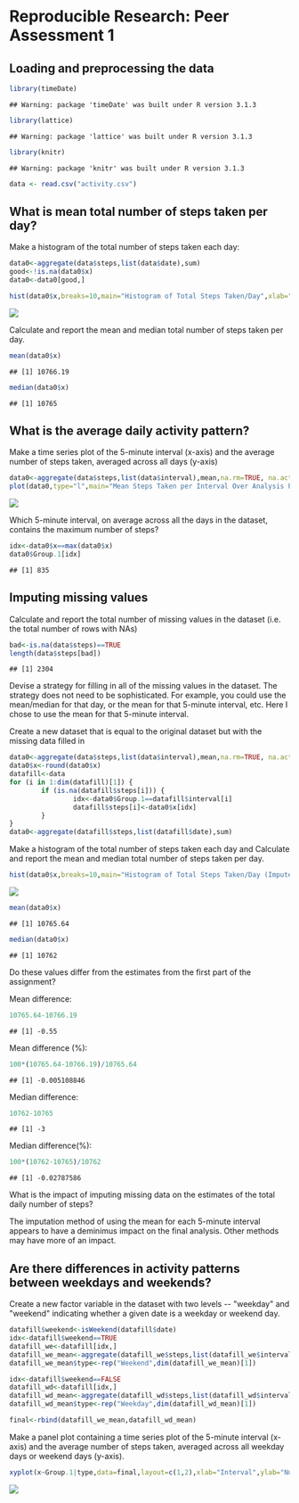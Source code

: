 # Reproducible Research: Peer Assessment 1


## Loading and preprocessing the data

```r
library(timeDate)
```

```
## Warning: package 'timeDate' was built under R version 3.1.3
```

```r
library(lattice)
```

```
## Warning: package 'lattice' was built under R version 3.1.3
```

```r
library(knitr)
```

```
## Warning: package 'knitr' was built under R version 3.1.3
```

```r
data <- read.csv("activity.csv")
```

## What is mean total number of steps taken per day?
Make a histogram of the total number of steps taken each day:


```r
data0<-aggregate(data$steps,list(data$date),sum)
good<-!is.na(data0$x)
data0<-data0[good,]

hist(data0$x,breaks=10,main="Histogram of Total Steps Taken/Day",xlab="Total Steps/Day",ylab="Frequency")
```

![](PA1_template_files/figure-html/unnamed-chunk-2-1.png) 

Calculate and report the mean and median total number of steps taken per day.

```r
mean(data0$x)
```

```
## [1] 10766.19
```


```r
median(data0$x)
```

```
## [1] 10765
```

## What is the average daily activity pattern?
Make a time series plot of the 5-minute interval (x-axis) and the average number of steps taken, averaged across all days (y-axis)

```r
data0<-aggregate(data$steps,list(data$interval),mean,na.rm=TRUE, na.action=NULL)
plot(data0,type="l",main="Mean Steps Taken per Interval Over Analysis Period",xlab="Five Minute Interval",ylab="Mean Steps")
```

![](PA1_template_files/figure-html/unnamed-chunk-5-1.png) 

Which 5-minute interval, on average across all the days in the dataset, contains the maximum number of steps?

```r
idx<-data0$x==max(data0$x)
data0$Group.1[idx]
```

```
## [1] 835
```

## Imputing missing values
Calculate and report the total number of missing values in the dataset (i.e. the total number of rows with NAs)

```r
bad<-is.na(data$steps)==TRUE
length(data$steps[bad])
```

```
## [1] 2304
```

Devise a strategy for filling in all of the missing values in the dataset. The strategy does not need to be sophisticated. For example, you could use the mean/median for that day, or the mean for that 5-minute interval, etc. Here I chose to use the mean for that 5-minute interval.

Create a new dataset that is equal to the original dataset but with the missing data filled in

```r
data0<-aggregate(data$steps,list(data$interval),mean,na.rm=TRUE, na.action=NULL)
data0$x<-round(data0$x)
datafill<-data
for (i in 1:dim(datafill)[1]) {
        if (is.na(datafill$steps[i])) {
                idx<-data0$Group.1==datafill$interval[i]
                datafill$steps[i]<-data0$x[idx]
        }
}
data0<-aggregate(datafill$steps,list(datafill$date),sum)
```

Make a histogram of the total number of steps taken each day and Calculate and report the mean and median total number of steps taken per day.

```r
hist(data0$x,breaks=10,main="Histogram of Total Steps Taken/Day (Imputed NAs)",xlab="Total Steps/Day",ylab="Frequency")
```

![](PA1_template_files/figure-html/unnamed-chunk-9-1.png) 


```r
mean(data0$x)
```

```
## [1] 10765.64
```


```r
median(data0$x)
```

```
## [1] 10762
```

Do these values differ from the estimates from the first part of the assignment? 

Mean difference:

```r
10765.64-10766.19
```

```
## [1] -0.55
```
Mean difference (%):

```r
100*(10765.64-10766.19)/10765.64
```

```
## [1] -0.005108846
```

Median difference:

```r
10762-10765
```

```
## [1] -3
```
Median difference(%):

```r
100*(10762-10765)/10762
```

```
## [1] -0.02787586
```

What is the impact of imputing missing data on the estimates of the total daily number of steps?

The imputation method of using the mean for each 5-minute interval appears to have a deminimus impact on the final analysis.  Other methods may have more of an impact.

## Are there differences in activity patterns between weekdays and weekends?
Create a new factor variable in the dataset with two levels -- "weekday" and "weekend" indicating whether a given date is a weekday or weekend day.

```r
datafill$weekend<-isWeekend(datafill$date)
idx<-datafill$weekend==TRUE
datafill_we<-datafill[idx,]
datafill_we_mean<-aggregate(datafill_we$steps,list(datafill_we$interval),mean,na.rm=TRUE, na.action=NULL)
datafill_we_mean$type<-rep("Weekend",dim(datafill_we_mean)[1])

idx<-datafill$weekend==FALSE
datafill_wd<-datafill[idx,]
datafill_wd_mean<-aggregate(datafill_wd$steps,list(datafill_wd$interval),mean,na.rm=TRUE, na.action=NULL)
datafill_wd_mean$type<-rep("Weekday",dim(datafill_wd_mean)[1])

final<-rbind(datafill_we_mean,datafill_wd_mean)
```

Make a panel plot containing a time series plot of the 5-minute interval (x-axis) and the average number of steps taken, averaged across all weekday days or weekend days (y-axis). 

```r
xyplot(x~Group.1|type,data=final,layout=c(1,2),xlab="Interval",ylab="Number of Steps",main="Mean Number of Steps by Interval",type="l")
```

![](PA1_template_files/figure-html/unnamed-chunk-17-1.png) 

